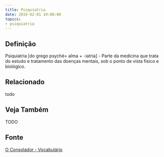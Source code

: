 ```yaml
---
title: Psiquiatria
date: 2019-02-01 19:00:00
topics:
- psiquiatria
---
```


## Definição
Psiquiatria [do grego psyché= alma + -iatria] - Parte da medicina que trata do
estudo e tratamento das doenças mentais, sob o ponto de vista físico e
biológico.


## Relacionado
todo

## Veja Também
TODO

## Fonte
[O Consolador - Vocabulário](http://www.oconsolador.com.br/linkfixo/vocabulario/principal.html)
